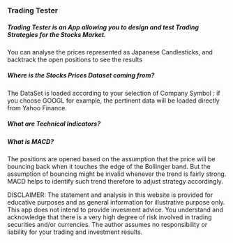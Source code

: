 ### Trading Tester

##### Trading Tester is an App allowing you to design and test Trading Strategies for the Stocks Market.
You can analyse the prices represented as Japanese Candlesticks, and backtrack the open positions to see the results

##### **Where is the Stocks Prices Dataset coming from?**
The DataSet is loaded according to your selection of Company Symbol : if you choose GOOGL for example, the pertinent data will be loaded directly from Yahoo Finance.

##### **What are Technical Indicators?**


##### **What is MACD?**
The positions are opened based on the assumption that the price will be bouncing back when it touches the edge of the Bollinger band.
But the assumption of bouncing might be invalid whenever the trend is fairly strong. 
MACD helps to identify such trend therefore to adjust strategy accordingly. 


DISCLAIMER: The statement and analysis in this website is provided for educative purposes and as general information for illustrative purpose only. This app does not intend to provide invesment advice. You understand and acknowledge that there is a very high degree of risk involved in trading securities and/or currencies. The author assumes no responsibility or liability for your trading and investment results.

